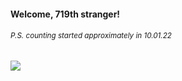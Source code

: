 #### Welcome, 719th stranger!

###### <sup>P.S. counting started approximately in 10.01.22</sup>

<img src="https://kraftwerk28.pp.ua/vcnt.png"></img>
